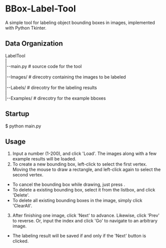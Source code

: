BBox-Label-Tool
===============

A simple tool for labeling object bounding boxes in images, implemented with Python Tkinter.

Data Organization
-----------------
LabelTool  
|  
|--main.py    # source code for the tool  
|  
|--Images/    # direcotry containing the images to be labeled  
|  
|--Labels/  # direcotry for the labeling results  
|  
|--Examples/ # direcotry for the example bboxes  

Startup
-------
$ python main.py

Usage
-----
1. Input a number (1-200), and click 'Load'. The images along with a few example results will be loaded.
2. To create a new bounding box, left-click to select the first vertex. Moving the mouse to draw a rectangle, and left-click again to select the second vertex.
  - To cancel the bounding box while drawing, just press <Esc>.
  - To delete a existing bounding box, select it from the listbox, and click 'Delete'.
  - To delete all existing bounding boxes in the image, simply click 'ClearAll'.
3. After finishing one image, click 'Next' to advance. Likewise, click 'Prev' to reverse. Or, input the index and click 'Go' to navigate to an arbitrary image.
  - The labeling result will be saved if and only if the 'Next' button is clicked.
